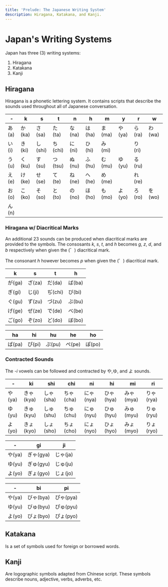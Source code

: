 ```yaml
---
title: 'Prelude: The Japanese Writing System'
description: Hiragana, Katakana, and Kanji.
---
```


# Japan's Writing Systems

Japan has three (3) writing systems:

1. Hiragana
2. Katakana
3. Kanji

## Hiragana

Hiragana is a phonetic lettering system. It contains scripts that describe 
the sounds used throughout all of Japanese conversation.

| -     | k      | s       | t       | n      | h      | m      | y      | r      | w      |
|-------|--------|---------|---------|--------|--------|--------|--------|--------|--------|
| あ(a) | か(ka) | さ(sa)  | た(ta)  | な(na) | は(ha) | ま(ma) | や(ya) | ら(ra) | わ(wa) |
| い(i) | き(ki) | し(shi) | ち(chi) | に(ni) | ひ(hi) | み(mi) |        | り(ri) |        |
| う(u) | く(ku) | す(su)  | つ(tsu) | ぬ(nu) | ふ(hu) | む(mu) | ゆ(yu) | る(ru) |        |
| え(e) | け(ke) | せ(se)  | て(te)  | ね(ne) | へ(he) | め(me) |        | れ(re) |        |
| お(o) | こ(ko) | そ(so)  | と(to)  | の(no) | ほ(ho) | も(mo) | よ(yo) | ろ(ro) | を(wo) |
| ん(n) |        |         |         |        |        |        |        |        |        |

### Hiragana w/ Diacritical Marks

An additional 23 sounds can be produced when diacritical marks are provided to the symbols.
The consosants *k*, *s*, *t*, and *h* becomes *g*, *z*, *d*, and *b* respectively when given 
the (゛) diacritical mark.

The consonant *h* however becomes *p* when given the (゜) diacritical mark.

| k      | s      | t       | h      |
|--------|--------|---------|--------|
| が(ga) | ざ(za) | だ(da)  | ば(ba) |
| ぎ(gi) | じ(ji) | ぢ(chi) | び(bi) |
| ぐ(gu) | ず(zu) | づ(zu)  | ぶ(bu) |
| げ(ge) | ぜ(ze) | で(de)  | べ(be) |
| ご(go) | ぞ(zo) | ど(do)  | ぼ(bo) |

| ha     | hi     | hu     | he     | ho     |
|--------|--------|--------|--------|--------|
| ぱ(pa) | ぴ(pi) | ぷ(pu) | ぺ(pe) | ぽ(po) |

### Contracted Sounds

The *-i* vowels can be followed and contracted by や,ゆ, and よ sounds.

| -      | ki          | shi         | chi         | ni          | hi          | mi          | ri          |
| ----   | ----------- | ----------- | ----------- | ----------- | ----------- | ----------- | ----------- |
| や(ya) | きゃ(kya)   | しゃ(sha)   | ちゃ(cha)   | にゃ(nya)   | ひゃ(hya)   | みゃ(mya)   | りゃ(rya)   |
| ゆ(yu) | きゅ(kyu)   | しゅ(shu)   | ちゅ(chu)   | にゅ(nyu)   | ひゅ(hyu)   | みゅ(myu)   | りゅ(ryu)   |
| よ(yo) | きょ(kyo)   | しょ(sho)   | ちょ(cho)   | にょ(nyo)   | ひょ(hyo)   | みょ(myo)   | りょ(ryo)   |

| -      | gi          | ji         |
| ----   | ----------- | ---------- |
| や(ya) | ぎゃ(gya)   | じゃ(ja)   |
| ゆ(yu) | ぎゅ(gyu)   | じゅ(ju)   |
| よ(yo) | ぎょ(gyo)   | じょ(jo)   |

| -      | bi          | pi          |
| ----   | ----------- | ----------- |
| や(ya) | びゃ(bya)   | ぴゃ(pya)   |
| ゆ(yu) | びゅ(byu)   | ぴゅ(pyu)   |
| よ(yo) | びょ(byo)   | ぴょ(pyo)   |

## Katakana

Is a set of symbols used for foreign or borrowed words.

## Kanji

Are logographic symbols adapted from Chinese script. These symbols describe 
nouns, adjective, verbs, adverbs, etc.
